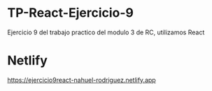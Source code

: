 # TP-React-Ejercicio-9
Ejercicio 9 del trabajo practico del modulo 3 de RC, utilizamos React

# Netlify
https://ejercicio9react-nahuel-rodriguez.netlify.app
